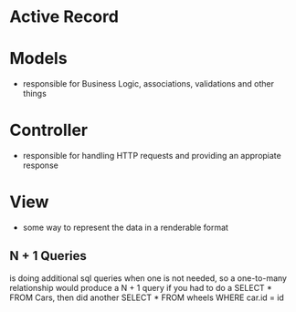 # Active Record

# Models 
  - responsible for Business Logic, associations, validations and other things

# Controller 
  - responsible for handling HTTP requests and providing an appropiate response

# View 
  - some way to represent the data in a renderable format

## N + 1 Queries

  is doing additional sql queries when one is not needed, so a one-to-many relationship would produce a N + 1 query if you had to do a SELECT * FROM Cars, then did another SELECT * FROM wheels WHERE car.id = id